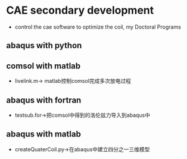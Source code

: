 # CAE secondary development
+ control the cae software to optimize the coil, my Doctoral Programs
## abaqus with python
## comsol with matlab
+ livelink.m-> matlab控制comsol完成多次放电过程
## abaqus with fortran
+ testsub.for->把comsol中得到的洛伦兹力导入到abaqus中
## abaqus with matlab
+ createQuaterCoil.py->在abaqus中建立四分之一三维模型



